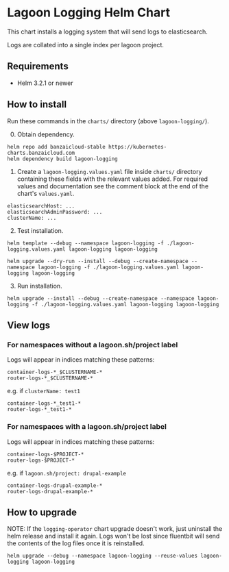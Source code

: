 # Lagoon Logging Helm Chart

This chart installs a logging system that will send logs to elasticsearch.

Logs are collated into a single index per lagoon project.

## Requirements

- Helm 3.2.1 or newer

## How to install

Run these commands in the `charts/` directory (above `lagoon-logging/`).

0. Obtain dependency.

```
helm repo add banzaicloud-stable https://kubernetes-charts.banzaicloud.com
helm dependency build lagoon-logging
```

1. Create a `lagoon-logging.values.yaml` file inside `charts/` directory containing these fields with the relevant values added.
   For required values and documentation see the comment block at the end of the chart's `values.yaml`.

```
elasticsearchHost: ...
elasticsearchAdminPassword: ...
clusterName: ...
```

2. Test installation.

```
helm template --debug --namespace lagoon-logging -f ./lagoon-logging.values.yaml lagoon-logging lagoon-logging
```

```
helm upgrade --dry-run --install --debug --create-namespace --namespace lagoon-logging -f ./lagoon-logging.values.yaml lagoon-logging lagoon-logging
```

3. Run installation.

```
helm upgrade --install --debug --create-namespace --namespace lagoon-logging -f ./lagoon-logging.values.yaml lagoon-logging lagoon-logging
```

## View logs

### For namespaces without a lagoon.sh/project label

Logs will appear in indices matching these patterns:

```
container-logs-*_$CLUSTERNAME-*
router-logs-*_$CLUSTERNAME-*
```

e.g. if `clusterName: test1`

```
container-logs-*_test1-*
router-logs-*_test1-*
```

### For namespaces with a lagoon.sh/project label

Logs will appear in indices matching these patterns:

```
container-logs-$PROJECT-*
router-logs-$PROJECT-*
```

e.g. if `lagoon.sh/project: drupal-example`

```
container-logs-drupal-example-*
router-logs-drupal-example-*
```

## How to upgrade

NOTE: If the `logging-operator` chart upgrade doesn't work, just uninstall the helm release and install it again. Logs won't be lost since fluentbit will send the contents of the log files once it is reinstalled.

```
helm upgrade --debug --namespace lagoon-logging --reuse-values lagoon-logging lagoon-logging
```
